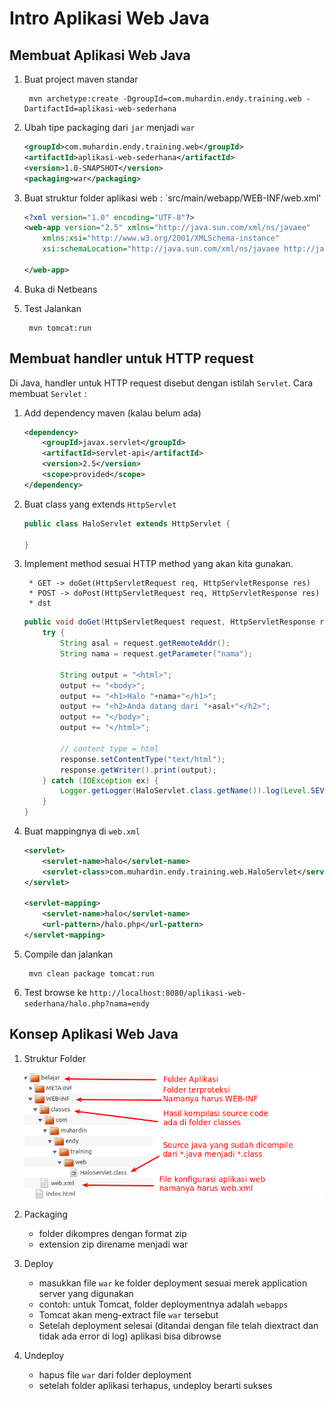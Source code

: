 # Intro Aplikasi Web Java #

## Membuat Aplikasi Web Java ##

1. Buat project maven standar

        mvn archetype:create -DgroupId=com.muhardin.endy.training.web -DartifactId=aplikasi-web-sederhana

2. Ubah tipe packaging dari `jar` menjadi `war`

    ```xml
    <groupId>com.muhardin.endy.training.web</groupId>
    <artifactId>aplikasi-web-sederhana</artifactId>
    <version>1.0-SNAPSHOT</version>
    <packaging>war</packaging>
    ```

3. Buat struktur folder aplikasi web : `src/main/webapp/WEB-INF/web.xml'

    ```xml
    <?xml version="1.0" encoding="UTF-8"?>
    <web-app version="2.5" xmlns="http://java.sun.com/xml/ns/javaee"
        xmlns:xsi="http://www.w3.org/2001/XMLSchema-instance"
        xsi:schemaLocation="http://java.sun.com/xml/ns/javaee http://java.sun.com/xml/ns/javaee/web-app_2_5.xsd">

    </web-app>
    ```

4. Buka di Netbeans

5. Test Jalankan

        mvn tomcat:run

## Membuat handler untuk HTTP request ##

Di Java, handler untuk HTTP request disebut dengan istilah `Servlet`. 
Cara membuat `Servlet` :

1. Add dependency maven (kalau belum ada)

    ```xml
    <dependency>
        <groupId>javax.servlet</groupId>
        <artifactId>servlet-api</artifactId>
        <version>2.5</version>
        <scope>provided</scope>
    </dependency>
    ```

2. Buat class yang extends `HttpServlet`

    ```java
    public class HaloServlet extends HttpServlet {
    
    }
    ```

3. Implement method sesuai HTTP method yang akan kita gunakan. 

        * GET -> doGet(HttpServletRequest req, HttpServletResponse res)
        * POST -> doPost(HttpServletRequest req, HttpServletResponse res)
        * dst

    ```java
    public void doGet(HttpServletRequest request, HttpServletResponse response) {
        try {
            String asal = request.getRemoteAddr();
            String nama = request.getParameter("nama");
                    
            String output = "<html>";
            output += "<body>";
            output += "<h1>Halo "+nama+"</h1>";
            output += "<h2>Anda datang dari "+asal+"</h2>";
            output += "</body>";
            output += "</html>";
            
            // content type = html
            response.setContentType("text/html");
            response.getWriter().print(output);
        } catch (IOException ex) {
            Logger.getLogger(HaloServlet.class.getName()).log(Level.SEVERE, null, ex);
        }
    }
    ```

4. Buat mappingnya di `web.xml`

    ```xml
    <servlet>
        <servlet-name>halo</servlet-name>
        <servlet-class>com.muhardin.endy.training.web.HaloServlet</servlet-class>
    </servlet>
    
    <servlet-mapping>
        <servlet-name>halo</servlet-name>
        <url-pattern>/halo.php</url-pattern>
    </servlet-mapping>
    ```

5. Compile dan jalankan

        mvn clean package tomcat:run

6. Test browse ke `http://localhost:8080/aplikasi-web-sederhana/halo.php?nama=endy`


## Konsep Aplikasi Web Java ##

1. Struktur Folder

    ![Struktur Folder Aplikasi Web Java](img/struktur-folder-web-java.png?raw=true)

2. Packaging

    * folder dikompres dengan format zip
    * extension zip direname menjadi war

3. Deploy

    * masukkan file `war` ke folder deployment sesuai merek application server yang digunakan
    * contoh: untuk Tomcat, folder deploymentnya adalah `webapps`
    * Tomcat akan meng-extract file `war` tersebut
    * Setelah deployment selesai (ditandai dengan file telah diextract dan tidak ada error di log)
      aplikasi bisa dibrowse

4. Undeploy

    * hapus file `war` dari folder deployment
    * setelah folder aplikasi terhapus, undeploy berarti sukses

















